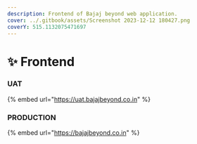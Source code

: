 ```yaml
---
description: Frontend of Bajaj beyond web application.
cover: ../.gitbook/assets/Screenshot 2023-12-12 180427.png
coverY: 515.1132075471697
---
```


# ✨ Frontend

### UAT

{% embed url="https://uat.bajajbeyond.co.in" %}

### PRODUCTION

{% embed url="https://bajajbeyond.co.in" %}
